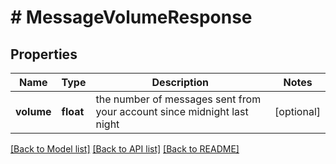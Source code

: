 # # MessageVolumeResponse

## Properties

Name | Type | Description | Notes
------------ | ------------- | ------------- | -------------
**volume** | **float** | the number of messages sent from your account since midnight last night | [optional]

[[Back to Model list]](../../README.md#models) [[Back to API list]](../../README.md#endpoints) [[Back to README]](../../README.md)
